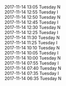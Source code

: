 2017-11-14 13:05 Tuesday  N  
2017-11-14 12:55 Tuesday  I  
2017-11-14 12:50 Tuesday  N  
2017-11-14 12:45 Tuesday  I  
2017-11-14 12:30 Tuesday  N  
2017-11-14 12:25 Tuesday  I  
2017-11-14 11:30 Tuesday  N  
2017-11-14 11:25 Tuesday  I  
2017-11-14 10:10 Tuesday  N  
2017-11-14 10:05 Tuesday  I  
2017-11-14 10:00 Tuesday  N  
2017-11-14 07:55 Tuesday  I  
2017-11-14 07:40 Tuesday  N  
2017-11-14 07:35 Tuesday  I  
2017-11-14 06:35 Tuesday  N  
